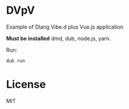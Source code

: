 # DVpV

Example of Dlang Vibe.d plus Vue.js application

**Must be installed** dmd, dub, node.js, yarn.

Run:

``dub run``

# License
MIT
